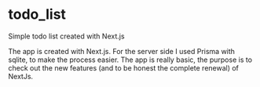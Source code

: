 # todo_list
Simple todo list created with Next.js

The app is created with Next.js.
For the server side I used Prisma with sqlite, to make the process easier.
The app is really basic, the purpose is to check out the new features (and to be honest the complete renewal) of NextJs.
